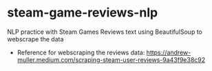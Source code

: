 # steam-game-reviews-nlp
NLP practice with Steam Games Reviews text using BeautifulSoup to webscrape the data


* Reference for webscraping the reviews data: https://andrew-muller.medium.com/scraping-steam-user-reviews-9a43f9e38c92
